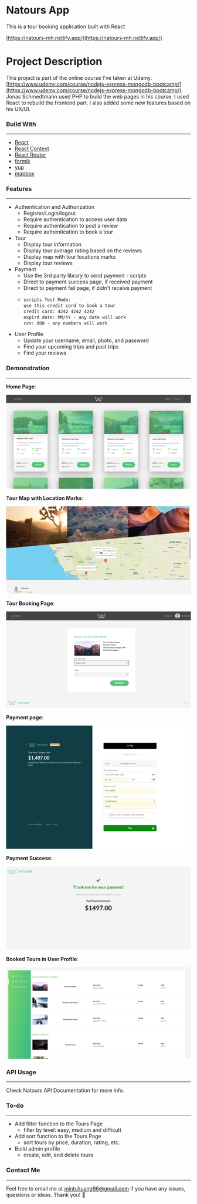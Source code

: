 # Natours App

This is a tour booking application built with React

[https://natours-mh.netlify.app/](https://natours-mh.netlify.app/)

# Project Description

This project is part of the online course I've taken at Udemy. [https://www.udemy.com/course/nodejs-express-mongodb-bootcamp/](https://www.udemy.com/course/nodejs-express-mongodb-bootcamp/). Jonas Schmedtmann used PHP to build the web pages in his course. I used React to rebuild the frontend part. I also added some new features based on his UX/UI.

### Build With

---

- [React](https://reactjs.org/)
- [React Context](https://reactjs.org/docs/context.html)
- [React Router](https://reactrouter.com/)
- [formik](https://formik.org/)
- [yup](https://github.com/jquense/yup)
- [mapbox](https://www.mapbox.com/)

### Features

---

- Authentication and Authorization
  - Register/Login/logout
  - Require authentication to access user data
  - Require authentication to post a review
  - Require authentication to book a tour
- Tour
  - Display tour information
  - Display tour average rating based on the reviews
  - Display map with tour locations marks
  - Display tour reviews
- Payment
  - Use the 3rd party library to send payment - scripts
  - Direct to payment success page, if received payment
  - Direct to payment fail page, if didn't receive payment
  - ```
    scripts Test Mode:
    use this credit card to book a tour
    credit card: 4242 4242 4242
    expird date: MM/YY - any date will work
    cvv: 000 - any numbers will work
    ```
- User Profile
  - Update your username, email, photo, and password
  - Find your upcoming trips and past trips
  - Find your reviews

### Demonstration

---

**Home Page**:

![1656474006387.png](image/README/1656474006387.png)

**Tour Map with Location Marks**:

![1656474198320.png](image/README/1656474198320.png)

**Tour Booking Page**:

![1656474316823.png](image/README/1656474316823.png)

**Payment page**:

![1656474400442.png](image/README/1656474400442.png)

**Payment Success**:

![1656474675532.png](image/README/1656474675532.png)

**Booked Tours in User Profile**:

![1656474824764.png](image/README/1656474824764.png)

### API Usage

---

Check Natours API Documentation for more info.

### To-do

---

- Add filter function to the Tours Page
  - filter by level: easy, medium and difficult
- Add sort function to the Tours Page
  - sort tours by price, duration, rating, etc.
- Build admin profile
  - create, edit, and delete tours

### Contact Me

---

Feel free to email me at [minh.huang96@gmail.com](minh.huang96@gmail.com) if you have any issues, questions or ideas. Thank you! 🙂
